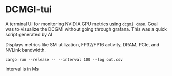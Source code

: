 # DCMGI-tui

A terminal UI for monitoring NVIDIA GPU metrics using `dcgmi dmon`.  Goal was to visualize the DCGMI without going through grafana. This was a quick script generated by AI

Displays metrics like SM utilization, FP32/FP16 activity, DRAM, PCIe, and NVLink bandwidth.
```
cargo run --release -- --interval 100 --log out.csv
```
Interval is in Ms